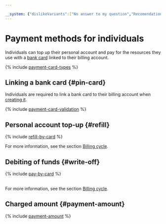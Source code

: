 ```yaml
---

__system: {"dislikeVariants":["No answer to my question","Recomendations didn't help","The content doesn't match title","Other"]}
---
```

# Payment methods for individuals

Individuals can top up their personal account and pay for the resources they use with a [bank card](#debit-card) linked to their billing account.

{% include [payment-card-types](../_includes/payment-card-types.md) %}

## Linking a bank card {#pin-card}

Individuals are required to link a bank card to their billing account when [creating it](../quickstart/index.md).

{% include [payment-card-validation](../_includes/payment-card-validation.md) %}

## Personal account top-up {#refill}

{% include [refill-by-card](../_includes/refill-by-card.md) %}

For more information, see the section [Billing cycle](../payment/billing-cycle-individual.md).

## Debiting of funds {#write-off}

{% include [pay-by-card](../_includes/pay-by-card.md) %}

<br/>For more information, see the section [Billing cycle](../payment/billing-cycle-individual.md).

## Charged amount {#payment-amount}

{% include [payment-amount](../_includes/payment-amount.md) %}

